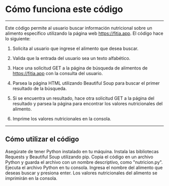 # Cómo funciona este código
---

Este código permite al usuario buscar información nutricional sobre un alimento específico utilizando la página web https://fitia.app. El código hace lo siguiente:

1. Solicita al usuario que ingrese el alimento que desea buscar.

2. Valida que la entrada del usuario sea un texto alfabético.

3. Hace una solicitud GET a la página de búsqueda de alimentos de https://fitia.app con la consulta del usuario.

4. Parsea la página HTML utilizando Beautiful Soup para buscar el primer resultado de la búsqueda.

5. Si se encuentra un resultado, hace otra solicitud GET a la página del resultado y parsea la página para encontrar los valores nutricionales del alimento.

6. Imprime los valores nutricionales en la consola.

---
## Cómo utilizar el código

Asegúrate de tener Python instalado en tu máquina.
Instala las bibliotecas Requests y Beautiful Soup utilizando pip.
Copia el código en un archivo Python y guarda el archivo con un nombre descriptivo, como "nutricion.py".
Ejecuta el archivo Python en tu consola.
Ingresa el nombre del alimento que deseas buscar y presiona enter.
Los valores nutricionales del alimento se imprimirán en la consola.
